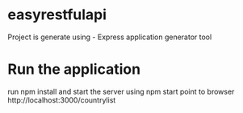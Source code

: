 # easyrestfulapi
Project is generate using - Express application generator tool
# Run the application
run npm install and start the server using npm start point to browser http://localhost:3000/countrylist
